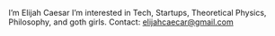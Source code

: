 I’m Elijah Caesar
I’m interested in Tech, Startups, Theoretical Physics, Philosophy, and goth girls.
Contact: elijahcaecar@gmail.com

